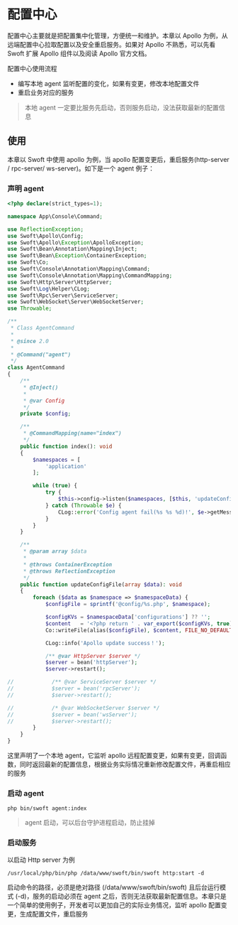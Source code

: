 # 配置中心

配置中心主要就是把配置集中化管理，方便统一和维护。本章以 Apollo 为例，从远端配置中心拉取配置以及安全重启服务。如果对 Apollo 不熟悉，可以先看 
Swoft 扩展 Apollo 组件以及阅读 Apollo 官方文档。

配置中心使用流程

- 编写本地 agent 监听配置的变化，如果有变更，修改本地配置文件
- 重启业务对应的服务

> 本地 agent 一定要比服务先启动，否则服务启动，没法获取最新的配置信息

## 使用

本章以 Swoft 中使用 apollo 为例，当 apollo 配置变更后，重启服务(http-server / rpc-server/ ws-server)。如下是一个 agent 例子：


### 声明 agent

```php
<?php declare(strict_types=1);

namespace App\Console\Command;

use ReflectionException;
use Swoft\Apollo\Config;
use Swoft\Apollo\Exception\ApolloException;
use Swoft\Bean\Annotation\Mapping\Inject;
use Swoft\Bean\Exception\ContainerException;
use Swoft\Co;
use Swoft\Console\Annotation\Mapping\Command;
use Swoft\Console\Annotation\Mapping\CommandMapping;
use Swoft\Http\Server\HttpServer;
use Swoft\Log\Helper\CLog;
use Swoft\Rpc\Server\ServiceServer;
use Swoft\WebSocket\Server\WebSocketServer;
use Throwable;

/**
 * Class AgentCommand
 *
 * @since 2.0
 *
 * @Command("agent")
 */
class AgentCommand
{
    /**
     * @Inject()
     *
     * @var Config
     */
    private $config;

    /**
     * @CommandMapping(name="index")
     */
    public function index(): void
    {
        $namespaces = [
            'application'
        ];

        while (true) {
            try {
                $this->config->listen($namespaces, [$this, 'updateConfigFile']);
            } catch (Throwable $e) {
                CLog::error('Config agent fail(%s %s %d)!', $e->getMessage(), $e->getFile(), $e->getLine());
            }
        }
    }

    /**
     * @param array $data
     *
     * @throws ContainerException
     * @throws ReflectionException
     */
    public function updateConfigFile(array $data): void
    {
        foreach ($data as $namespace => $namespaceData) {
            $configFile = sprintf('@config/%s.php', $namespace);

            $configKVs = $namespaceData['configurations'] ?? '';
            $content   = '<?php return ' . var_export($configKVs, true) . ';';
            Co::writeFile(alias($configFile), $content, FILE_NO_DEFAULT_CONTEXT);

            CLog::info('Apollo update success！');

            /** @var HttpServer $server */
            $server = bean('httpServer');
            $server->restart();

//            /** @var ServiceServer $server */
//            $server = bean('rpcServer');
//            $server->restart();

//            /* @var WebSocketServer $server */
//            $server = bean('wsServer');
//            $server->restart();
        }
    }
}
```

这里声明了一个本地 agent，它监听 apollo 远程配置变更，如果有变更，回调函数，同时返回最新的配置信息，根据业务实际情况重新修改配置文件，再重启相应的服务

### 启动 agent

```
php bin/swoft agent:index
```

> agent 启动，可以后台守护进程启动，防止挂掉

### 启动服务

以启动 Http server 为例

```
/usr/local/php/bin/php /data/www/swoft/bin/swoft http:start -d
```

<p class="tip"> 启动命令的路径，必须是绝对路径 (/data/www/swoft/bin/swoft) 且后台运行模式 (-d)，服务的启动必须在 agent 之后，否则无法获取最新配置信息。本章只是一个简单的使用例子，开发者可以更加自己的实际业务情况，监听 apollo 配置变更，生成配置文件，重启服务</p>